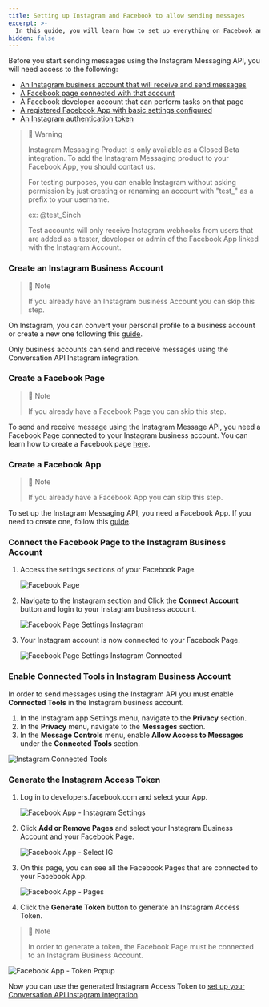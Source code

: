 ```yaml
---
title: Setting up Instagram and Facebook to allow sending messages 
excerpt: >- 
  In this guide, you will learn how to set up everything on Facebook and Instagram before sending messages 
hidden: false
---
```


Before you start sending messages using the Instagram Messaging API, you will need access to the following:

* [An Instagram business account that will receive and send messages](#create-an-instagram-business-account)
* [A Facebook page connected with that account](#create-a-facebook-page)
* A Facebook developer account that can perform tasks on that page
* [A registered Facebook App with basic settings configured](#create-a-facebook-app)
* [An Instagram authentication token](#generate-the-instagram-access-token)

> 🚧 Warning
>
> Instagram Messaging Product is only available as a Closed Beta integration. To add the Instagram Messaging product to your Facebook App, you should contact us.
> 
> For testing purposes, you can enable Instagram without asking permission by just creating or renaming an account with "test_" as a prefix to your username.
> 
> ex: @test_Sinch
> 
> Test accounts will only receive Instagram webhooks from users that are added as a tester, developer or admin of the Facebook App linked with the Instagram Account.
> 

### Create an Instagram Business Account

> 📘 Note
>
> If you already have an Instagram business Account you can skip this step.

On Instagram, you can convert your personal profile to a business account or create a new one following this [guide](https://www.facebook.com/business/help/502981923235522).

Only business accounts can send and receive messages using the Conversation API Instagram integration.

### Create a Facebook Page

> 📘 Note
>
> If you already have a Facebook Page you can skip this step.

To send and receive message using the Instagram Message API, you need a Facebook Page connected to your Instagram business account. You can learn how to create a Facebook page [here](https://www.facebook.com/business/help/104002523024878).

### Create a Facebook App

> 📘 Note
>
> If you already have a Facebook App you can skip this step.

To set up the Instagram Messaging API, you need a Facebook App. If you need to create one, follow this [guide](https://developers.facebook.com/docs/development/create-an-app/).

### Connect the Facebook Page to the Instagram Business Account

1. Access the settings sections of your Facebook Page.

   ![Facebook Page](../conversation-channel-support/images/channel-support/instagram/fb_page.png)

2. Navigate to the Instagram section and Click the **Connect Account** button and login to your Instagram business account. 

   ![Facebook Page Settings Instagram](../conversation-channel-support/images/channel-support/instagram/fb_page_instagram.png)

3. Your Instagram account is now connected to your Facebook Page.

   ![Facebook Page Settings Instagram Connected](../conversation-channel-support/images/channel-support/instagram/fb_page_instagram_connected.png)

### Enable Connected Tools in Instagram Business Account

In order to send messages using the Instagram API you must enable **Connected Tools** in the Instagram business account.

1. In the Instagram app Settings menu, navigate to the **Privacy** section.
2. In the **Privacy** menu, navigate to the **Messages** section.
3. In the **Message Controls** menu, enable **Allow Access to Messages** under the **Connected Tools** section.

![Instagram Connected Tools](../conversation-channel-support/images/channel-support/instagram/ig_connected_tools.png)

### Generate the Instagram Access Token

1. Log in to developers.facebook.com and select your App.

   ![Facebook App - Instagram Settings](../conversation-channel-support/images/channel-support/instagram/fb_gen_token.png)

2. Click **Add or Remove Pages** and select your Instagram Business Account and your Facebook Page.

   ![Facebook App - Select IG](../conversation-channel-support/images/channel-support/instagram/fb_gen_token_add_ig.png)

3. On this page, you can see all the Facebook Pages that are connected to your Facebook App.

   ![Facebook App - Pages](../conversation-channel-support/images/channel-support/instagram/fb_gen_token_pages.png)

4. Click the **Generate Token** button to generate an Instagram Access Token.

> 📘 Note
>
> In order to generate a token, the Facebook Page must be connected to an Instagram Business Account.

   ![Facebook App - Token Popup](../conversation-channel-support/images/channel-support/instagram/fb_gen_token_popup.png)

Now you can use the generated Instagram Access Token to [set up your Conversation API Instagram integration](doc:conversation-instagram).
